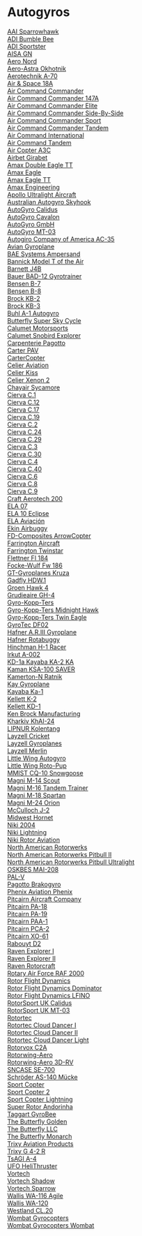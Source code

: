 # Autogyros
[AAI Sparrowhawk](https://en.wikipedia.org/wiki/AAI_Sparrowhawk)<br>
[ADI Bumble Bee](https://en.wikipedia.org/wiki/ADI_Bumble_Bee)<br>
[ADI Sportster](https://en.wikipedia.org/wiki/ADI_Sportster)<br>
[AISA GN](https://en.wikipedia.org/wiki/AISA_GN)<br>
[Aero Nord](https://en.wikipedia.org/wiki/Aero_Nord)<br>
[Aero-Astra Okhotnik](https://en.wikipedia.org/wiki/Aero-Astra_Okhotnik)<br>
[Aerotechnik A-70](https://en.wikipedia.org/wiki/Aerotechnik_A-70)<br>
[Air & Space 18A](https://en.wikipedia.org/wiki/Air_&_Space_18A)<br>
[Air Command Commander](https://en.wikipedia.org/wiki/Air_Command_Commander)<br>
[Air Command Commander 147A](https://en.wikipedia.org/wiki/Air_Command_Commander_147A)<br>
[Air Command Commander Elite](https://en.wikipedia.org/wiki/Air_Command_Commander_Elite)<br>
[Air Command Commander Side-By-Side](https://en.wikipedia.org/wiki/Air_Command_Commander_Side-By-Side)<br>
[Air Command Commander Sport](https://en.wikipedia.org/wiki/Air_Command_Commander_Sport)<br>
[Air Command Commander Tandem](https://en.wikipedia.org/wiki/Air_Command_Commander_Tandem)<br>
[Air Command International](https://en.wikipedia.org/wiki/Air_Command_International)<br>
[Air Command Tandem](https://en.wikipedia.org/wiki/Air_Command_Tandem)<br>
[Air Copter A3C](https://en.wikipedia.org/wiki/Air_Copter_A3C)<br>
[Airbet Girabet](https://en.wikipedia.org/wiki/Airbet_Girabet)<br>
[Amax Double Eagle TT](https://en.wikipedia.org/wiki/Amax_Double_Eagle_TT)<br>
[Amax Eagle](https://en.wikipedia.org/wiki/Amax_Eagle)<br>
[Amax Eagle TT](https://en.wikipedia.org/wiki/Amax_Eagle_TT)<br>
[Amax Engineering](https://en.wikipedia.org/wiki/Amax_Engineering)<br>
[Apollo Ultralight Aircraft](https://en.wikipedia.org/wiki/Apollo_Ultralight_Aircraft)<br>
[Australian Autogyro Skyhook](https://en.wikipedia.org/wiki/Australian_Autogyro_Skyhook)<br>
[AutoGyro Calidus](https://en.wikipedia.org/wiki/AutoGyro_Calidus)<br>
[AutoGyro Cavalon](https://en.wikipedia.org/wiki/AutoGyro_Cavalon)<br>
[AutoGyro GmbH](https://en.wikipedia.org/wiki/AutoGyro_GmbH)<br>
[AutoGyro MT-03](https://en.wikipedia.org/wiki/AutoGyro_MT-03)<br>
[Autogiro Company of America AC-35](https://en.wikipedia.org/wiki/Autogiro_Company_of_America_AC-35)<br>
[Avian Gyroplane](https://en.wikipedia.org/wiki/Avian_Gyroplane)<br>
[BAE Systems Ampersand](https://en.wikipedia.org/wiki/BAE_Systems_Ampersand)<br>
[Bannick Model T of the Air](https://en.wikipedia.org/wiki/Bannick_Model_T_of_the_Air)<br>
[Barnett J4B](https://en.wikipedia.org/wiki/Barnett_J4B)<br>
[Bauer BAD-12 Gyrotrainer](https://en.wikipedia.org/wiki/Bauer_BAD-12_Gyrotrainer)<br>
[Bensen B-7](https://en.wikipedia.org/wiki/Bensen_B-7)<br>
[Bensen B-8](https://en.wikipedia.org/wiki/Bensen_B-8)<br>
[Brock KB-2](https://en.wikipedia.org/wiki/Brock_KB-2)<br>
[Brock KB-3](https://en.wikipedia.org/wiki/Brock_KB-3)<br>
[Buhl A-1 Autogyro](https://en.wikipedia.org/wiki/Buhl_A-1_Autogyro)<br>
[Butterfly Super Sky Cycle](https://en.wikipedia.org/wiki/Butterfly_Super_Sky_Cycle)<br>
[Calumet Motorsports](https://en.wikipedia.org/wiki/Calumet_Motorsports)<br>
[Calumet Snobird Explorer](https://en.wikipedia.org/wiki/Calumet_Snobird_Explorer)<br>
[Carpenterie Pagotto](https://en.wikipedia.org/wiki/Carpenterie_Pagotto)<br>
[Carter PAV](https://en.wikipedia.org/wiki/Carter_PAV)<br>
[CarterCopter](https://en.wikipedia.org/wiki/CarterCopter)<br>
[Celier Aviation](https://en.wikipedia.org/wiki/Celier_Aviation)<br>
[Celier Kiss](https://en.wikipedia.org/wiki/Celier_Kiss)<br>
[Celier Xenon 2](https://en.wikipedia.org/wiki/Celier_Xenon_2)<br>
[Chayair Sycamore](https://en.wikipedia.org/wiki/Chayair_Sycamore)<br>
[Cierva C.1](https://en.wikipedia.org/wiki/Cierva_C.1)<br>
[Cierva C.12](https://en.wikipedia.org/wiki/Cierva_C.12)<br>
[Cierva C.17](https://en.wikipedia.org/wiki/Cierva_C.17)<br>
[Cierva C.19](https://en.wikipedia.org/wiki/Cierva_C.19)<br>
[Cierva C.2](https://en.wikipedia.org/wiki/Cierva_C.2)<br>
[Cierva C.24](https://en.wikipedia.org/wiki/Cierva_C.24)<br>
[Cierva C.29](https://en.wikipedia.org/wiki/Cierva_C.29)<br>
[Cierva C.3](https://en.wikipedia.org/wiki/Cierva_C.3)<br>
[Cierva C.30](https://en.wikipedia.org/wiki/Cierva_C.30)<br>
[Cierva C.4](https://en.wikipedia.org/wiki/Cierva_C.4)<br>
[Cierva C.40](https://en.wikipedia.org/wiki/Cierva_C.40)<br>
[Cierva C.6](https://en.wikipedia.org/wiki/Cierva_C.6)<br>
[Cierva C.8](https://en.wikipedia.org/wiki/Cierva_C.8)<br>
[Cierva C.9](https://en.wikipedia.org/wiki/Cierva_C.9)<br>
[Craft Aerotech 200](https://en.wikipedia.org/wiki/Craft_Aerotech_200)<br>
[ELA 07](https://en.wikipedia.org/wiki/ELA_07)<br>
[ELA 10 Eclipse](https://en.wikipedia.org/wiki/ELA_10_Eclipse)<br>
[ELA Aviación](https://en.wikipedia.org/wiki/ELA_Aviación)<br>
[Ekin Airbuggy](https://en.wikipedia.org/wiki/Ekin_Airbuggy)<br>
[FD-Composites ArrowCopter](https://en.wikipedia.org/wiki/FD-Composites_ArrowCopter)<br>
[Farrington Aircraft](https://en.wikipedia.org/wiki/Farrington_Aircraft)<br>
[Farrington Twinstar](https://en.wikipedia.org/wiki/Farrington_Twinstar)<br>
[Flettner Fl 184](https://en.wikipedia.org/wiki/Flettner_Fl_184)<br>
[Focke-Wulf Fw 186](https://en.wikipedia.org/wiki/Focke-Wulf_Fw_186)<br>
[GT-Gyroplanes Kruza](https://en.wikipedia.org/wiki/GT-Gyroplanes_Kruza)<br>
[Gadfly HDW.1](https://en.wikipedia.org/wiki/Gadfly_HDW.1)<br>
[Groen Hawk 4](https://en.wikipedia.org/wiki/Groen_Hawk_4)<br>
[Grudieaire GH-4](https://en.wikipedia.org/wiki/Grudieaire_GH-4)<br>
[Gyro-Kopp-Ters](https://en.wikipedia.org/wiki/Gyro-Kopp-Ters)<br>
[Gyro-Kopp-Ters Midnight Hawk](https://en.wikipedia.org/wiki/Gyro-Kopp-Ters_Midnight_Hawk)<br>
[Gyro-Kopp-Ters Twin Eagle](https://en.wikipedia.org/wiki/Gyro-Kopp-Ters_Twin_Eagle)<br>
[GyroTec DF02](https://en.wikipedia.org/wiki/GyroTec_DF02)<br>
[Hafner A.R.III Gyroplane](https://en.wikipedia.org/wiki/Hafner_A.R.III_Gyroplane)<br>
[Hafner Rotabuggy](https://en.wikipedia.org/wiki/Hafner_Rotabuggy)<br>
[Hinchman H-1 Racer](https://en.wikipedia.org/wiki/Hinchman_H-1_Racer)<br>
[Irkut A-002](https://en.wikipedia.org/wiki/Irkut_A-002)<br>
[KD-1a Kayaba KA-2 KA](https://en.wikipedia.org/wiki/KD-1a_Kayaba_KA-2_KA)<br>
[Kaman KSA-100 SAVER](https://en.wikipedia.org/wiki/Kaman_KSA-100_SAVER)<br>
[Kamerton-N Ratnik](https://en.wikipedia.org/wiki/Kamerton-N_Ratnik)<br>
[Kay Gyroplane](https://en.wikipedia.org/wiki/Kay_Gyroplane)<br>
[Kayaba Ka-1](https://en.wikipedia.org/wiki/Kayaba_Ka-1)<br>
[Kellett K-2](https://en.wikipedia.org/wiki/Kellett_K-2)<br>
[Kellett KD-1](https://en.wikipedia.org/wiki/Kellett_KD-1)<br>
[Ken Brock Manufacturing](https://en.wikipedia.org/wiki/Ken_Brock_Manufacturing)<br>
[Kharkiv KhAI-24](https://en.wikipedia.org/wiki/Kharkiv_KhAI-24)<br>
[LIPNUR Kolentang](https://en.wikipedia.org/wiki/LIPNUR_Kolentang)<br>
[Layzell Cricket](https://en.wikipedia.org/wiki/Layzell_Cricket)<br>
[Layzell Gyroplanes](https://en.wikipedia.org/wiki/Layzell_Gyroplanes)<br>
[Layzell Merlin](https://en.wikipedia.org/wiki/Layzell_Merlin)<br>
[Little Wing Autogyro](https://en.wikipedia.org/wiki/Little_Wing_Autogyro)<br>
[Little Wing Roto-Pup](https://en.wikipedia.org/wiki/Little_Wing_Roto-Pup)<br>
[MMIST CQ-10 Snowgoose](https://en.wikipedia.org/wiki/MMIST_CQ-10_Snowgoose)<br>
[Magni M-14 Scout](https://en.wikipedia.org/wiki/Magni_M-14_Scout)<br>
[Magni M-16 Tandem Trainer](https://en.wikipedia.org/wiki/Magni_M-16_Tandem_Trainer)<br>
[Magni M-18 Spartan](https://en.wikipedia.org/wiki/Magni_M-18_Spartan)<br>
[Magni M-24 Orion](https://en.wikipedia.org/wiki/Magni_M-24_Orion)<br>
[McCulloch J-2](https://en.wikipedia.org/wiki/McCulloch_J-2)<br>
[Midwest Hornet](https://en.wikipedia.org/wiki/Midwest_Hornet)<br>
[Niki 2004](https://en.wikipedia.org/wiki/Niki_2004)<br>
[Niki Lightning](https://en.wikipedia.org/wiki/Niki_Lightning)<br>
[Niki Rotor Aviation](https://en.wikipedia.org/wiki/Niki_Rotor_Aviation)<br>
[North American Rotorwerks](https://en.wikipedia.org/wiki/North_American_Rotorwerks)<br>
[North American Rotorwerks Pitbull II](https://en.wikipedia.org/wiki/North_American_Rotorwerks_Pitbull_II)<br>
[North American Rotorwerks Pitbull Ultralight](https://en.wikipedia.org/wiki/North_American_Rotorwerks_Pitbull_Ultralight)<br>
[OSKBES MAI-208](https://en.wikipedia.org/wiki/OSKBES_MAI-208)<br>
[PAL-V](https://en.wikipedia.org/wiki/PAL-V)<br>
[Pagotto Brakogyro](https://en.wikipedia.org/wiki/Pagotto_Brakogyro)<br>
[Phenix Aviation Phenix](https://en.wikipedia.org/wiki/Phenix_Aviation_Phenix)<br>
[Pitcairn Aircraft Company](https://en.wikipedia.org/wiki/Pitcairn_Aircraft_Company)<br>
[Pitcairn PA-18](https://en.wikipedia.org/wiki/Pitcairn_PA-18)<br>
[Pitcairn PA-19](https://en.wikipedia.org/wiki/Pitcairn_PA-19)<br>
[Pitcairn PAA-1](https://en.wikipedia.org/wiki/Pitcairn_PAA-1)<br>
[Pitcairn PCA-2](https://en.wikipedia.org/wiki/Pitcairn_PCA-2)<br>
[Pitcairn XO-61](https://en.wikipedia.org/wiki/Pitcairn_XO-61)<br>
[Rabouyt D2](https://en.wikipedia.org/wiki/Rabouyt_D2)<br>
[Raven Explorer I](https://en.wikipedia.org/wiki/Raven_Explorer_I)<br>
[Raven Explorer II](https://en.wikipedia.org/wiki/Raven_Explorer_II)<br>
[Raven Rotorcraft](https://en.wikipedia.org/wiki/Raven_Rotorcraft)<br>
[Rotary Air Force RAF 2000](https://en.wikipedia.org/wiki/Rotary_Air_Force_RAF_2000)<br>
[Rotor Flight Dynamics](https://en.wikipedia.org/wiki/Rotor_Flight_Dynamics)<br>
[Rotor Flight Dynamics Dominator](https://en.wikipedia.org/wiki/Rotor_Flight_Dynamics_Dominator)<br>
[Rotor Flight Dynamics LFINO](https://en.wikipedia.org/wiki/Rotor_Flight_Dynamics_LFINO)<br>
[RotorSport UK Calidus](https://en.wikipedia.org/wiki/RotorSport_UK_Calidus)<br>
[RotorSport UK MT-03](https://en.wikipedia.org/wiki/RotorSport_UK_MT-03)<br>
[Rotortec](https://en.wikipedia.org/wiki/Rotortec)<br>
[Rotortec Cloud Dancer I](https://en.wikipedia.org/wiki/Rotortec_Cloud_Dancer_I)<br>
[Rotortec Cloud Dancer II](https://en.wikipedia.org/wiki/Rotortec_Cloud_Dancer_II)<br>
[Rotortec Cloud Dancer Light](https://en.wikipedia.org/wiki/Rotortec_Cloud_Dancer_Light)<br>
[Rotorvox C2A](https://en.wikipedia.org/wiki/Rotorvox_C2A)<br>
[Rotorwing-Aero](https://en.wikipedia.org/wiki/Rotorwing-Aero)<br>
[Rotorwing-Aero 3D-RV](https://en.wikipedia.org/wiki/Rotorwing-Aero_3D-RV)<br>
[SNCASE SE-700](https://en.wikipedia.org/wiki/SNCASE_SE-700)<br>
[Schröder AS-140 Mücke](https://en.wikipedia.org/wiki/Schröder_AS-140_Mücke)<br>
[Sport Copter](https://en.wikipedia.org/wiki/Sport_Copter)<br>
[Sport Copter 2](https://en.wikipedia.org/wiki/Sport_Copter_2)<br>
[Sport Copter Lightning](https://en.wikipedia.org/wiki/Sport_Copter_Lightning)<br>
[Super Rotor Andorinha](https://en.wikipedia.org/wiki/Super_Rotor_Andorinha)<br>
[Taggart GyroBee](https://en.wikipedia.org/wiki/Taggart_GyroBee)<br>
[The Butterfly Golden](https://en.wikipedia.org/wiki/The_Butterfly_Golden)<br>
[The Butterfly LLC](https://en.wikipedia.org/wiki/The_Butterfly_LLC)<br>
[The Butterfly Monarch](https://en.wikipedia.org/wiki/The_Butterfly_Monarch)<br>
[Trixy Aviation Products](https://en.wikipedia.org/wiki/Trixy_Aviation_Products)<br>
[Trixy G 4-2 R](https://en.wikipedia.org/wiki/Trixy_G_4-2_R)<br>
[TsAGI A-4](https://en.wikipedia.org/wiki/TsAGI_A-4)<br>
[UFO HeliThruster](https://en.wikipedia.org/wiki/UFO_HeliThruster)<br>
[Vortech](https://en.wikipedia.org/wiki/Vortech)<br>
[Vortech Shadow](https://en.wikipedia.org/wiki/Vortech_Shadow)<br>
[Vortech Sparrow](https://en.wikipedia.org/wiki/Vortech_Sparrow)<br>
[Wallis WA-116 Agile](https://en.wikipedia.org/wiki/Wallis_WA-116_Agile)<br>
[Wallis WA-120](https://en.wikipedia.org/wiki/Wallis_WA-120)<br>
[Westland CL.20](https://en.wikipedia.org/wiki/Westland_CL.20)<br>
[Wombat Gyrocopters](https://en.wikipedia.org/wiki/Wombat_Gyrocopters)<br>
[Wombat Gyrocopters Wombat](https://en.wikipedia.org/wiki/Wombat_Gyrocopters_Wombat)<br>

